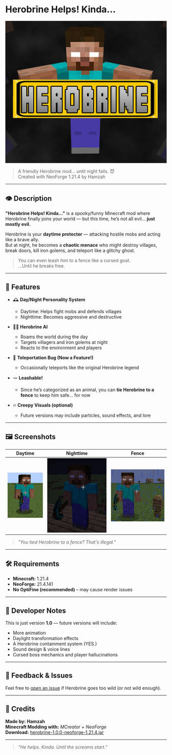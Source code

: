 # Herobrine Helps! Kinda...

![Herobrine Banner](images/1.jpg)

> A friendly Herobrine mod... until night falls. 😈  
> Created with NeoForge 1.21.4 by Hamzah

---

## 👁️ Description

**"Herobrine Helps! Kinda..."** is a spooky/funny Minecraft mod where Herobrine finally joins your world — but this time, he’s not all evil… **just mostly evil.**

Herobrine is your **daytime protector** — attacking hostile mobs and acting like a brave ally.  
But at night, he becomes a **chaotic menace** who might destroy villages, break doors, kill iron golems, and teleport like a glitchy ghost.

> You can even leash him to a fence like a cursed goat.  
> ...Until he breaks free.

---

## 🧠 Features

- 🕰️ **Day/Night Personality System**
  - Daytime: Helps fight mobs and defends villages
  - Nighttime: Becomes aggressive and destructive

- 🧍‍♂️ **Herobrine AI**
  - Roams the world during the day
  - Targets villagers and iron golems at night
  - Reacts to the environment and players

- 💨 **Teleportation Bug (Now a Feature!)**
  - Occasionally teleports like the original Herobrine legend

- 🪢 **Leashable!**
  - Since he’s categorized as an animal, you can **tie Herobrine to a fence** to keep him safe... for now

- 🔥 **Creepy Visuals (optional)**
  - Future versions may include particles, sound effects, and lore

---

## 🖼️ Screenshots

| Daytime | Nighttime | Fence |
|--------|-----------|------------|
| ![Day](images/2.png) | ![Night](images/3.png) | ![Fence](images/4.png) |

> *"You tied Herobrine to a fence? That's illegal."*

---

## 🛠️ Requirements

- **Minecraft:** 1.21.4  
- **NeoForge:** 21.4.141  
- **No OptiFine (recommended)** – may cause render issues

---

## 🧪 Developer Notes

This is just version **1.0** — future versions will include:
- More animation
- Daylight transformation effects
- A Herobrine containment system (YES.)
- Sound design & voice lines
- Cursed boss mechanics and player hallucinations

---

## 💬 Feedback & Issues

Feel free to [open an issue](https://github.com/HamzahHossam12121/NeoForge-Cool-Mods-/issues) if Herobrine goes too wild (or not wild enough).

---

## 🔗 Credits

**Made by:** **Hamzah**  
**Minecraft Modding with:** *MCreator + NeoForge*  
**Download:** [herobrine-1.0.0-neoforge-1.21.4.jar](Mods/herobrine-1.0.0-neoforge-1.21.4.jar)

---

> *“He helps. Kinda. Until the screams start.”*

